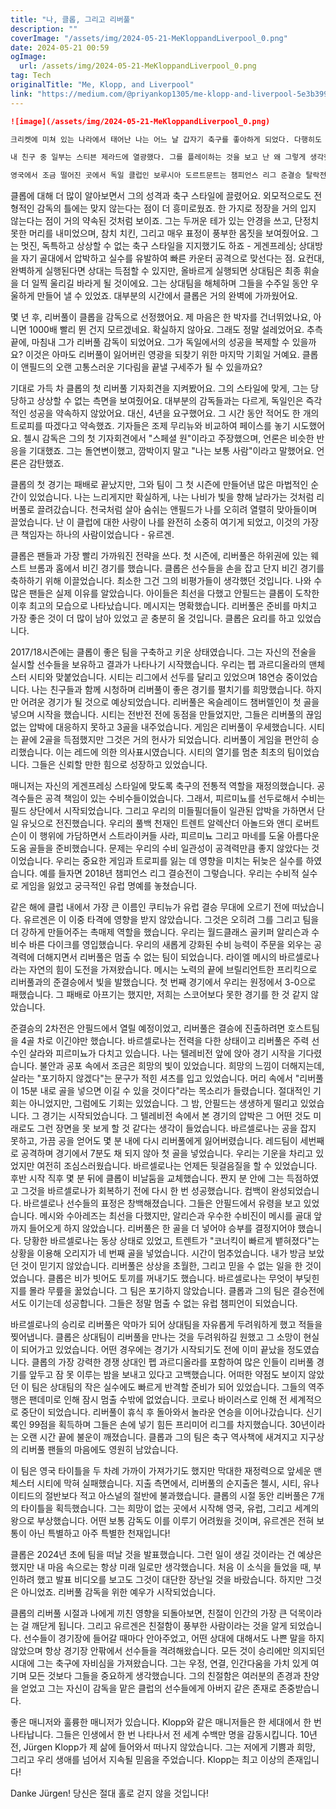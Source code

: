 ```yaml
---
title: "나, 클롭, 그리고 리버풀"
description: ""
coverImage: "/assets/img/2024-05-21-MeKloppandLiverpool_0.png"
date: 2024-05-21 00:59
ogImage: 
  url: /assets/img/2024-05-21-MeKloppandLiverpool_0.png
tag: Tech
originalTitle: "Me, Klopp, and Liverpool"
link: "https://medium.com/@priyankop1305/me-klopp-and-liverpool-5e3b399a884d"
---
```



```markdown
![image](/assets/img/2024-05-21-MeKloppandLiverpool_0.png)

크리켓에 미쳐 있는 나라에서 태어난 나는 어느 날 갑자기 축구를 좋아하게 되었다. 다행히도 브라질의 축구에 빨리 소개되었다. 상대팀 주위를 삼발춤추며, 화려함과 우아함, 우아함이 내 상상력을 사로잡았다. "아름다운 게임"에 푹 빠졌다. 월드컵 관전으로 시작된 것이 천천히 클럽 축구로 전환되었다. 영국 프리미어 리그를 따르기에 더 나은 리그는 없다! 그것은 빠르고 흥미진진하며 예측할 수 없다.

내 친구 중 일부는 스티븐 제라드에 열광했다. 그를 플레이하는 것을 보고 난 왜 그렇게 생각했는지 이해했다. 브라질 선수들인 론도, 카카, 카푸가 그들의 화려함을 선보이는 한편, 스티븐 제라드는 기초를 올바르게 바르도록 믿는 것 같았다. 그리고 그는 그것을 올바르게 했다. 그는 팀을 위한 절대적인 엔진이었다. 생명이 달린 것처럼 수비를 하고 바람처럼 뛰었으며, 공을 차면 그것이 남아 있었다! 제라드는 리버풀의 주장이었고, 그를 따르는 것은 카라, 토레스, 시우레즈, 알론소 등이었다. 그들은 놀랍고 놀라운 재능을 보여주었지만 영국 프리미어 리그에서 가장 갈망하는 트로피, 프리미어 리그의 수장에 손을 대지 못했다. 그들은 그들의 영광있는 역사에도 불구하고 수십 년 동안 적막의 그림자에 들어갔다. 그들은 항상 짧았다. 유럽 챔피언십에서 우승할 만큼 충분했지만 리그에서 이기는 것만큼 일관성있게하지 못했다. 아니면, 그들은 그저 저주받았을지도 모른다. 그 팀을 위해 마음을 썼다. 팬들은 20년 넘게 희망이 보이지 않았고, 대부분의 사람들은 리버풀이 그들의 평생 동안 이것을 이기게 될지 의심스러워했다. 리버풀 위에 폭풍구름이 멈춰지지 않을 것 같았다. 리그의 모든 팀 중에서, 나는 리버풀을 관람하는 것을 좋아했다. 중립적으로 그들이 이기길 바랐다. 그것은 사랑이 아니었다, 아직은.

영국에서 조금 떨어진 곳에서 독일 클럽인 보루시아 도르트문트는 챔피언스 리그 준결승 탈락전에서 거대한 레알 마드리드와 경기를 펼쳤다. 전통적인 레알 마드리드 승리를 기대하며 일찍 잠들었다. 그 90분이 축구를 영원히 바꿀 것임을 난 알지 못했다. 아침에 뉴스를 읽을 때, 나는 충격을 받았다. 오늘날까지 그 게임을 놓친 것을 후회한다. 그것이 바로 그 시대의 게임이었다. BVB는 레알 마드리드를 4-1로 이겼다. 축구신의 겁없이 이기는 것은 거의 사형선고였다. 그리고 더 큰 규모에서도 그 정도로 큰 차이로 이겼다. 도르트문트 감독은 그의 공격적인 마스터클래스로 축구 세계 전체를 놀라게 했다. 그것이 나의 주르겐 노베르트 클롭을 알게 된 방식이었다.
```

<div class="content-ad"></div>

클롭에 대해 더 많이 알아보면서 그의 성격과 축구 스타일에 끌렸어요. 외모적으로도 전형적인 감독의 틀에는 맞지 않는다는 점이 더 흥미로웠죠. 한 가지로 정장을 거의 입지 않는다는 점이 거의 약속된 것처럼 보이죠. 그는 두꺼운 테가 있는 안경을 쓰고, 단정치 못한 머리를 내미었으며, 참치 치킨, 그리고 매우 표정이 풍부한 몸짓을 보여줬어요. 그는 멋진, 독특하고 상상할 수 없는 축구 스타일을 지지했기도 하죠 - 게겐프레싱; 상대방을 자기 골대에서 압박하고 실수를 유발하여 빠른 카운터 공격으로 맞선다는 점. 요컨대, 완벽하게 실행된다면 상대는 득점할 수 있지만, 올바르게 실행되면 상대팀은 최종 휘슬을 더 일찍 울리길 바라게 될 것이에요. 그는 상대팀을 해체하며 그들을 수주일 동안 우울하게 만들어 낼 수 있었죠. 대부분의 시간에서 클롭은 거의 완벽에 가까웠어요.

몇 년 후, 리버풀이 클롭을 감독으로 선정했어요. 제 마음은 한 박자를 건너뛰었나요, 아니면 1000배 빨리 뛴 건지 모르겠네요. 확실하지 않아요. 그래도 정말 설레었어요. 추측 끝에, 마침내 그가 리버풀 감독이 되었어요. 그가 독일에서의 성공을 복제할 수 있을까요? 이것은 아마도 리버풀이 잃어버린 영광을 되찾기 위한 마지막 기회일 거예요. 클롭이 앤필드의 오랜 고통스러운 기다림을 끝낼 구세주가 될 수 있을까요?

기대로 가득 차 클롭의 첫 리버풀 기자회견을 지켜봤어요. 그의 스타일에 맞게, 그는 당당하고 상상할 수 없는 측면을 보여줬어요. 대부분의 감독들과는 다르게, 독일인은 즉각적인 성공을 약속하지 않았어요. 대신, 4년을 요구했어요. 그 시간 동안 적어도 한 개의 트로피를 따겠다고 약속했죠. 기자들은 조제 무리뉴와 비교하여 페이스를 놓기 시도했어요. 첼시 감독은 그의 첫 기자회견에서 "스페셜 원"이라고 주장했으며, 언론은 비슷한 반응을 기대했죠. 그는 돌연변이했고, 깜박이지 말고 "나는 보통 사람"이라고 말했어요. 언론은 감탄했죠.

<div class="content-ad"></div>

클롭의 첫 경기는 패배로 끝났지만, 그와 팀이 그 첫 시즌에 만들어낸 많은 마법적인 순간이 있었습니다. 나는 느리게지만 확실하게, 나는 나비가 빛을 향해 날라가는 것처럼 리버풀로 끌려갔습니다. 천국처럼 살아 숨쉬는 앤필드가 나를 오히려 열렬히 맞아들이며 끌었습니다. 난 이 클럽에 대한 사랑이 나를 완전히 소중히 여기게 되었고, 이것의 가장 큰 책임자는 하나의 사람이었습니다 - 유르겐.

클롭은 팬들과 가장 빨리 가까워진 전략을 쓰다. 첫 시즌에, 리버풀은 하위권에 있는 웨스트 브롬과 홈에서 비긴 경기를 했습니다. 클롭은 선수들을 손을 잡고 단지 비긴 경기를 축하하기 위해 이끌었습니다. 최소한 그건 그의 비평가들이 생각했던 것입니다. 나와 수많은 팬들은 실제 이유를 알았습니다. 아이들은 최선을 다했고 안필드는 클롭이 도착한 이후 최고의 모습으로 나타났습니다. 메시지는 명확했습니다. 리버풀은 준비를 마치고 가장 좋은 것이 더 많이 남아 있었고 곧 충분히 올 것입니다. 클롭은 요리를 하고 있었습니다.

2017/18시즌에는 클롭이 좋은 팀을 구축하고 키운 상태였습니다. 그는 자신의 전술을 실시할 선수들을 보유하고 결과가 나타나기 시작했습니다. 우리는 펩 과르디올라의 맨체스터 시티와 맞붙었습니다. 시티는 리그에서 선두를 달리고 있었으며 18연승 중이었습니다. 나는 친구들과 함께 시청하며 리버풀이 좋은 경기를 펼치기를 희망했습니다. 하지만 어려운 경기가 될 것으로 예상되었습니다. 리버풀은 옥슬레이드 챔버렐인이 첫 골을 넣으며 시작을 했습니다. 시티는 전반전 전에 동점을 만들었지만, 그들은 리버풀의 끊임없는 압박에 대응하지 못하고 3골을 내주었습니다. 게임은 리버풀이 우세했습니다. 시티는 끝에 2골을 득점했지만 그것은 거의 헌사가 되었습니다. 리버풀이 게임을 편안히 승리했습니다. 이는 레드에 의한 의사표시였습니다. 시티의 열기를 멈춘 최초의 팀이었습니다. 그들은 신뢰할 만한 힘으로 성장하고 있었습니다.

매니저는 자신의 게겐프레싱 스타일에 맞도록 축구의 전통적 역할을 재정의했습니다. 공격수들은 공격 책임이 있는 수비수들이었습니다. 그래서, 피르미뇨를 선두로해서 수비는 필드 상단에서 시작되었습니다. 그리고 우리의 미들필더들이 일관된 압박을 가하면서 단일 유닛으로 전진했습니다. 우리의 풀백 천재인 트렌트 알렉산더 아놀드와 앤디 로버트슨이 이 행위에 가담하면서 스트라이커들 사라, 피르미뇨 그리고 마네를 도울 아름다운 도움 골들을 준비했습니다. 문제는 우리의 수비 일관성이 공격력만큼 좋지 않았다는 것이었습니다. 우리는 중요한 게임과 트로피를 잃는 데 영향을 미치는 뒤늦은 실수를 하였습니다. 예를 들자면 2018년 챔피언스 리그 결승전이 그렇습니다. 우리는 수비적 실수로 게임을 잃었고 궁극적인 유럽 명예를 놓쳤습니다.

<div class="content-ad"></div>

같은 해에 클럽 내에서 가장 큰 이름인 쿠티뉴가 유럽 결승 무대에 오르기 전에 떠났습니다. 유르겐은 이 이중 타격에 영향을 받지 않았습니다. 그것은 오히려 그를 그리고 팀을 더 강하게 만들어주는 촉매제 역할을 했습니다. 우리는 월드클래스 골키퍼 알리슨과 수비수 바른 다이크를 영입했습니다. 우리의 새롭게 강화된 수비 능력이 주문을 외우는 공격력에 더해지면서 리버풀은 멈출 수 없는 팀이 되었습니다. 라이엘 메시의 바르셀로나라는 자연의 힘이 도전을 가져왔습니다. 메시는 노력의 끝에 브릴리언트한 프리킥으로 리버풀과의 준결승에서 빛을 발했습니다. 첫 번째 경기에서 우리는 원정에서 3-0으로 패했습니다. 그 패배로 아프기는 했지만, 저희는 스코어보다 못한 경기를 한 것 같지 않았습니다.

준결승의 2차전은 안필드에서 열릴 예정이었고, 리버풀은 결승에 진출하려면 호스트팀을 4골 차로 이긴야만 했습니다. 바르셀로나는 전력을 다한 상태이고 리버풀은 주력 선수인 살라와 피르미뇨가 다치고 있습니다. 나는 텔레비전 앞에 앉아 경기 시작을 기다렸습니다. 불안과 공포 속에서 조금은 희망의 빛이 있었습니다. 희망의 느낌이 더해지는데, 살라는 "포기하지 않겠다"는 문구가 적힌 셔츠를 입고 있었습니다. 머리 속에서 "리버풀이 15분 내로 골을 넣으면 이길 수 있을 것이다"라는 목소리가 들렸습니다. 절대적인 기회는 아니었지만, 그럼에도 기회는 있었습니다. 그 밤, 안필드는 생생하게 떨리고 있었습니다. 그 경기는 시작되었습니다. 그 텔레비전 속에서 본 경기의 압박은 그 어떤 것도 미래로도 그런 장면을 못 보게 할 것 같다는 생각이 들었습니다. 바르셀로나는 공을 잡지 못하고, 가끔 공을 얻어도 몇 분 내에 다시 리버풀에게 잃어버렸습니다. 레드팀이 세번째로 공격하며 경기에서 7분도 채 되지 않아 첫 골을 넣었습니다. 우리는 기운을 차리고 있었지만 여전히 조심스러웠습니다. 바르셀로나는 언제든 뒷걸음질을 할 수 있었습니다. 후반 시작 직후 몇 분 뒤에 클롭이 비날둠을 교체했습니다. 짠지 분 안에 그는 득점하였고 그것을 바르셀로나가 회복하기 전에 다시 한 번 성공했습니다. 컴백이 완성되었습니다. 바르셀로나 선수들의 표정은 창백해졌습니다. 그들은 안필드에서 유령을 보고 있었습니다. 메시와 수아레즈는 최선을 다했지만, 알리슨과 우수한 수비진이 메시를 골대 앞까지 들어오게 하지 않았습니다. 리버풀은 한 골을 더 넣어야 승부를 결정지어야 했습니다. 당황한 바르셀로나는 동상 상태로 있었고, 트렌트가 "코너킥이 빠르게 뱉혀졌다"는 상황을 이용해 오리지가 네 번째 골을 넣었습니다. 시간이 멈추었습니다. 내가 방금 보았던 것이 믿기지 않았습니다. 리버풀은 상상을 초월한, 그리고 믿을 수 없는 일을 한 것이었습니다. 클롭은 비가 빗어도 토끼를 꺼내기도 했습니다. 바르셀로나는 무엇이 부딪힌 지를 몰라 무릎을 꿇었습니다. 그 팀은 포기하지 않았습니다. 클롭과 그의 팀은 결승전에서도 이기는데 성공합니다. 그들은 정말 멈출 수 없는 유럽 챔피언이 되었습니다.

<div class="content-ad"></div>

바르셀로나의 승리로 리버풀은 악마가 되어 상대팀을 자유롭게 두려워하게 했고 적들을 찢어냅니다. 클롭은 상대팀이 리버풀을 만나는 것을 두려워하길 원했고 그 소망이 현실이 되어가고 있었습니다. 어떤 경우에는 경기가 시작되기도 전에 이미 끝났을 정도였습니다. 클롭의 가장 강력한 경쟁 상대인 펩 과르디올라를 포함하여 많은 인들이 리버풀 경기를 앞두고 잠 못 이루는 밤을 보내고 있다고 고백했습니다. 어떠한 약점도 보이지 않았던 이 팀은 상대팀의 작은 실수에도 빠르게 반격할 준비가 되어 있었습니다. 그들의 역주행은 팬데미로 인해 잠시 멈출 수밖에 없었습니다. 코로나 바이러스로 인해 전 세계적으로 중단이 되었습니다. 리버풀이 휴식 후 돌아와서 놀라운 연승을 이어나갔습니다. 신기록인 99점을 획득하며 그들은 손에 넣기 힘든 프리미어 리그를 차지했습니다. 30년이라는 오랜 시간 끝에 불운이 깨졌습니다. 클롭과 그의 팀은 축구 역사책에 새겨지고 지구상의 리버풀 팬들의 마음에도 영원히 남았습니다.

이 팀은 영국 타이틀을 두 차례 가까이 가져가기도 했지만 막대한 재정력으로 앞세운 맨체스터 시티에 막혀 실패했습니다. 지출 측면에서, 리버풀의 순지출은 첼시, 시티, 유나이티드의 절반보다 적고 아스널의 절반에 불과했습니다. 클롭의 시절 동안 리버풀은 7개의 타이틀을 획득했습니다. 그는 희망이 없는 곳에서 시작해 영국, 유럽, 그리고 세계의 왕으로 부상했습니다. 어떤 보통 감독도 이를 이루기 어려웠을 것이며, 유르겐은 전혀 보통이 아닌 특별하고 아주 특별한 천재입니다!

클롭은 2024년 초에 팀을 떠날 것을 발표했습니다. 그런 일이 생길 것이라는 건 예상은 했지만 내 마음 속으로는 항상 미래 일로만 생각했습니다. 처음 이 소식을 들었을 때, 부인하려 했고 발표 비디오를 보고도 그것이 대단한 장난일 것을 바랐습니다. 하지만 그것은 아니었죠. 리버풀 감독을 위한 예우가 시작되었습니다.

클롭의 리버풀 시절과 나에게 끼친 영향을 되돌아보면, 친절이 인간의 가장 큰 덕목이라는 걸 깨닫게 됩니다. 그리고 유르겐은 친절함이 풍부한 사람이라는 것을 알게 되었습니다. 선수들이 경기장에 들어갈 때마다 안아주었고, 어떤 상대에 대해서도 나쁜 말을 하지 않았으며 항상 경기장 안팎에서 선수들을 격려해왔습니다. 모든 것이 승리에만 의지되던 시대에 그는 축구에 자비심을 가져왔습니다. 그는 우정, 연결, 인간다움을 가치 있게 여기며 모든 것보다 그들을 중요하게 생각했습니다. 그의 친절함은 여러분의 존경과 찬양을 얻었고 그는 자신이 감독을 맡은 클럽의 선수들에게 아버지 같은 존재로 존중받습니다.

<div class="content-ad"></div>

좋은 매니저와 훌륭한 매니저가 있습니다. Klopp와 같은 매니저들은 한 세대에서 한 번 나타납니다. 그들은 인생에서 한 번 나타나서 전 세계 수백만 명을 감동시킵니다. 10년 전, Jürgen Klopp가 제 삶에 들어와서 떠나지 않았습니다. 그는 저에게 기쁨과 희망, 그리고 우리 생애를 넘어서 지속될 믿음을 주었습니다. Klopp는 최고 이상의 존재입니다!

Danke Jürgen! 당신은 절대 홀로 걷지 않을 것입니다!